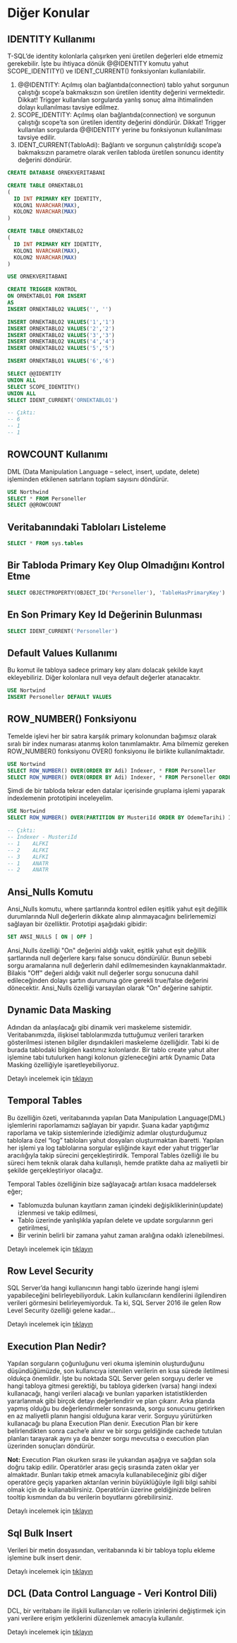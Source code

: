 # Diğer Konular

## IDENTITY Kullanımı

T-SQL’de identity kolonlarla çalışırken yeni üretilen değerleri elde etmemiz gerekebilir. İşte bu ihtiyaca dönük @@IDENTITY komutu yahut SCOPE_IDENTITY() ve IDENT_CURRENT() fonksiyonları kullanılabilir.

1. @@IDENTITY: Açılmış olan bağlantıda(connection) tablo yahut sorgunun çalıştığı scope’a bakmaksızın son üretilen identity değerini vermektedir. Dikkat! Trigger kullanılan sorgularda yanlış sonuç alma ihtimalinden dolayı kullanılması tavsiye edilmez.
2. SCOPE_IDENTITY: Açılmış olan bağlantıda(connection) ve sorgunun çalıştığı scope’ta son üretilen identity değerini döndürür. Dikkat! Trigger kullanılan sorgularda @@IDENTITY yerine bu fonksiyonun kullanılması tavsiye edilir.
3. IDENT_CURRENT(TabloAdi): Bağlantı ve sorgunun çalıştırıldığı scope’a bakmaksızın parametre olarak verilen tabloda üretilen sonuncu identity değerini döndürür.

```sql
CREATE DATABASE ORNEKVERITABANI

CREATE TABLE ORNEKTABLO1
(
  ID INT PRIMARY KEY IDENTITY,
  KOLON1 NVARCHAR(MAX),
  KOLON2 NVARCHAR(MAX)
)

CREATE TABLE ORNEKTABLO2
(
  ID INT PRIMARY KEY IDENTITY,
  KOLON1 NVARCHAR(MAX),
  KOLON2 NVARCHAR(MAX)
)

USE ORNEKVERITABANI

CREATE TRIGGER KONTROL
ON ORNEKTABLO1 FOR INSERT
AS
INSERT ORNEKTABLO2 VALUES('', '')

INSERT ORNEKTABLO2 VALUES('1','1')
INSERT ORNEKTABLO2 VALUES('2','2')
INSERT ORNEKTABLO2 VALUES('3','3')
INSERT ORNEKTABLO2 VALUES('4','4')
INSERT ORNEKTABLO2 VALUES('5','5')

INSERT ORNEKTABLO1 VALUES('6','6')

SELECT @@IDENTITY
UNION ALL
SELECT SCOPE_IDENTITY()
UNION ALL
SELECT IDENT_CURRENT('ORNEKTABLO1')

-- Çıktı:
-- 6
-- 1
-- 1
```

## ROWCOUNT Kullanımı

DML (Data Manipulation Language – select, insert, update, delete) işleminden etkilenen satırların toplam sayısını döndürür.

```sql
USE Northwind
SELECT * FROM Personeller
SELECT @@ROWCOUNT
```

## Veritabanındaki Tabloları Listeleme

```sql
SELECT * FROM sys.tables
```

## Bir Tabloda Primary Key Olup Olmadığını Kontrol Etme

```sql
SELECT OBJECTPROPERTY(OBJECT_ID('Personeller'), 'TableHasPrimaryKey')
```

## En Son Primary Key Id Değerinin Bulunması

```sql
SELECT IDENT_CURRENT('Personeller')
```

## Default Values Kullanımı

Bu komut ile tabloya sadece primary key alanı dolacak şekilde kayıt ekleyebiliriz. Diğer kolonlara null veya default değerler atanacaktır.

```sql
USE Nortwind
INSERT Personeller DEFAULT VALUES
```

## ROW_NUMBER() Fonksiyonu

Temelde işlevi her bir satıra karşılık primary kolonundan bağımsız olarak sıralı bir index numarası atanmış kolon tanımlamaktır. Ama bilmemiz gereken ROW_NUMBER() fonksiyonu OVER() fonksiyonu ile birlikte kullanılmaktadır.

```sql
USE Nortwind
SELECT ROW_NUMBER() OVER(ORDER BY Adi) Indexer, * FROM Personeller
SELECT ROW_NUMBER() OVER(ORDER BY Adi) Indexer, * FROM Personeller ORDER BY PersonelId -- Bu örnekte verilen Indexer değerlerinin değişmediğini göreceksin.
```

Şimdi de bir tabloda tekrar eden datalar içerisinde gruplama işlemi yaparak indexlemenin prototipini inceleyelim.

```sql
USE Nortwind
SELECT ROW_NUMBER() OVER(PARTITION BY MusteriId ORDER BY OdemeTarihi) Indexer, * FROM Satislar

-- Çıktı:
-- Indexer - MusteriId
-- 1	ALFKI
-- 2	ALFKI
-- 3	ALFKI
-- 1	ANATR
-- 2	ANATR
```

## Ansi_Nulls Komutu

Ansi_Nulls komutu, where şartlarında kontrol edilen eşitlik yahut eşit değillik durumlarında Null değerlerin dikkate alınıp alınmayacağını belirlememizi sağlayan bir özelliktir. Prototipi aşağıdaki gibidir:

```sql
SET ANSI_NULLS [ ON | OFF ]
```

Ansi_Nulls özelliği "On" değerini aldığı vakit, eşitlik yahut eşit değillik şartlarında null değerlere karşı false sonucu döndürülür. Bunun sebebi sorgu aramalarına null değerlerin dahil edilmemesinden kaynaklanmaktadır. Bilakis "Off" değeri aldığı vakit null değerler sorgu sonucuna dahil edileceğinden dolayı şartın durumuna göre gerekli true/false değerini dönecektir. Ansi_Nulls özelliği varsayılan olarak "On" değerine sahiptir.

## Dynamic Data Masking

Adından da anlaşılacağı gibi dinamik veri maskeleme sistemidir. Veritabanımızda, ilişkisel tablolarımızda tuttuğumuz verileri tararken gösterilmesi istenen bilgiler dışındakileri maskeleme özelliğidir. Tabi ki de burada tablodaki bilgiden kastımız kolonlardır. Bir tablo create yahut alter işlemine tabi tutulurken hangi kolonun gizleneceğini artık Dynamic Data Masking özelliğiyle işaretleyebiliyoruz.

Detaylı incelemek için <a href="https://www.gencayyildiz.com/blog/sql-server-2016-dynamic-data-masking/"> tıklayın </a>

## Temporal Tables

Bu özelliğin özeti, veritabanında yapılan Data Manipulation Language(DML) işlemlerini raporlamamızı sağlayan bir yapıdır. Şuana kadar yaptığımız raporlama ve takip sistemlerinde izlediğimiz adımlar oluşturduğumuz tablolara özel “log” tabloları yahut dosyaları oluşturmaktan ibaretti. Yapılan her işlemi ya log tablolarına sorgular eşliğinde kayıt eder yahut trigger‘lar aracılığıyla takip sürecini gerçekleştirirdik. Temporal Tables özelliği ile bu süreci hem teknik olarak daha kullanışlı, hemde pratikte daha az maliyetli bir şekilde gerçekleştiriyor olacağız.

Temporal Tables özelliğinin bize sağlayacağı artıları kısaca maddelersek eğer;

- Tablomuzda bulunan kayıtların zaman içindeki değişikliklerinin(update) izlenmesi ve takip edilmesi,
- Tablo üzerinde yanlışlıkla yapılan delete ve update sorgularının geri getirilmesi,
- Bir verinin belirli bir zamana yahut zaman aralığına odaklı izlenebilmesi.

Detaylı incelemek için <a href="https://www.gencayyildiz.com/blog/sql-server-2016-temporal-tables/"> tıklayın </a>

## Row Level Security

SQL Server’da hangi kullanıcının hangi tablo üzerinde hangi işlemi yapabileceğini belirleyebiliyorduk. Lakin kullanıcıların kendilerini ilgilendiren verileri görmesini belirleyemiyorduk. Ta ki, SQL Server 2016 ile gelen Row Level Security özelliği gelene kadar…

Detaylı incelemek için <a href="https://www.gencayyildiz.com/blog/sql-server-2016-row-level-security/"> tıklayın </a>

## Execution Plan Nedir?

Yapılan sorguların çoğunluğunu veri okuma işleminin oluşturduğunu düşündüğümüzde, son kullanıcıya istenilen verilerin en kısa sürede iletilmesi oldukça önemlidir. İşte bu noktada SQL Server gelen sorguyu derler ve hangi tabloya gitmesi gerektiği, bu tabloya giderken (varsa) hangi indexi kullanacağı, hangi verileri alacağı ve bunları yaparken istatistiklerden yararlanmak gibi birçok detayı değerlendirir ve plan çıkarır. Arka planda yapmış olduğu bu değerlendirmeler sonrasında, sorgu sonucunu getirirken en az maliyetli planın hangisi olduğuna karar verir. Sorguyu yürütürken kullanacağı bu plana Execution Plan denir. Execution Plan bir kere belirlendikten sonra cache’e alınır ve bir sorgu geldiğinde cachede tutulan planları tarayarak aynı ya da benzer sorgu mevcutsa o execution plan üzerinden sonuçları döndürür.

**Not:** Execution Plan okurken sırası ile yukarıdan aşağıya ve sağdan sola doğru takip edilir. Operatörler arası geçiş sırasında zaten oklar yer almaktadır. Bunları takip etmek amacıyla kullanabileceğiniz gibi diğer operatöre geçiş yaparken aktarılan verinin büyüklüğüyle ilgili bilgi sahibi olmak için de kullanabilirsiniz. Operatörün üzerine geldiğinizde beliren tooltip kısmından da bu verilerin boyutlarını görebilirsiniz.

Detaylı incelemek için <a href="https://www.sqlekibi.com/sql-server/sql-server-execution-plan-nedir.html/"> tıklayın </a>

## Sql Bulk Insert

Verileri bir metin dosyasından, veritabanında ki bir tabloya toplu ekleme işlemine bulk insert denir.

Detaylı incelemek için <a href="https://www.youtube.com/watch?v=7nIppLEf5bQ&list=PLQVXoXFVVtp2RjHt5teaBOLUcKbq2Ilbo&index=39"> tıklayın </a>

## DCL (Data Control Language - Veri Kontrol Dili)

DCL, bir veritabanı ile ilişkili kullanıcıları ve rollerin izinlerini değiştirmek için yani verilere erişim yetkilerini düzenlemek amacıyla kullanılır.

Detaylı incelemek için <a href="https://ibrahimbayraktar.net/sqlde-yetkilendirme-grant-deny-revoke.html"> tıklayın </a>
